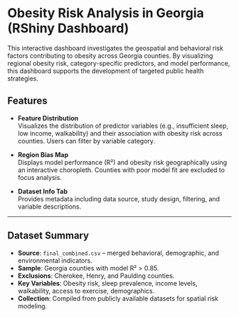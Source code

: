 # Obesity Risk Analysis in Georgia (RShiny Dashboard)

This interactive dashboard investigates the geospatial and behavioral risk factors contributing to obesity across Georgia counties. By visualizing regional obesity risk, category-specific predictors, and model performance, this dashboard supports the development of targeted public health strategies.

## Features

- **Feature Distribution**  
  Visualizes the distribution of predictor variables (e.g., insufficient sleep, low income, walkability) and their association with obesity risk across counties. Users can filter by variable category.

- **Region Bias Map**  
  Displays model performance (R²) and obesity risk geographically using an interactive choropleth. Counties with poor model fit are excluded to focus analysis.

- **Dataset Info Tab**  
  Provides metadata including data source, study design, filtering, and variable descriptions.

---

##  Dataset Summary

- **Source**: `final_combined.csv` – merged behavioral, demographic, and environmental indicators.
- **Sample**: Georgia counties with model R² > 0.85.
- **Exclusions**: Cherokee, Henry, and Paulding counties.
- **Key Variables**: Obesity risk, sleep prevalence, income levels, walkability, access to exercise, demographics.
- **Collection**: Compiled from publicly available datasets for spatial risk modeling.

